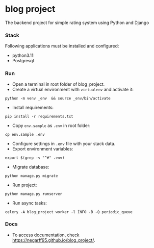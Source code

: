 # blog project
The backend project for simple rating system using Python and Django

### Stack
Following applications must be installed and configured:

- python3.11
- Postgresql

### Run
- Open a terminal in root folder of blog_project.
- Create a virtual environment with `virtualenv` and activate it:
```
python -m venv _env  && source _env/bin/activate
```
- Install requirements:
```
pip install -r requirements.txt
```
- Copy `env.sample` as `.env` in root folder:
```
cp env.sample .env
```
- Configure settings in `.env` file with your stack data.
- Export environment variables:
```
export $(grep -v "^#" .env)
```
- Migrate database:
```
python manage.py migrate
```
- Run project:
```
python manage.py runserver
```

- Run async tasks:
```
celery -A blog_project worker -l INFO -B -Q periodic_queue
```

### Docs
- To access documentation, check https://negarff95.github.io/blog_project/.





